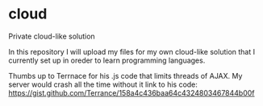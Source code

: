 # cloud
Private cloud-like solution

In this repository I will upload my files for my own cloud-like solution that I currently set up in oreder to learn programming languages.

Thumbs up to Terrnace for his .js code that limits threads of AJAX. My server would crash all the time without it
link to his code: https://gist.github.com/Terrance/158a4c436baa64c4324803467844b00f
